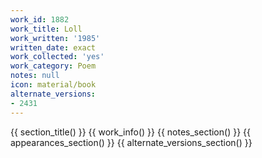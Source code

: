 ```yaml
---
work_id: 1882
work_title: Loll
work_written: '1985'
written_date: exact
work_collected: 'yes'
work_category: Poem
notes: null
icon: material/book
alternate_versions:
- 2431
---
```


{{ section_title() }}
{{ work_info() }}
{{ notes_section() }}
{{ appearances_section() }}
{{ alternate_versions_section() }}